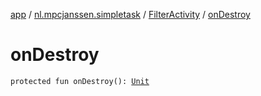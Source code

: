 [app](../../index.md) / [nl.mpcjanssen.simpletask](../index.md) / [FilterActivity](index.md) / [onDestroy](.)

# onDestroy

`protected fun onDestroy(): `[`Unit`](https://kotlinlang.org/api/latest/jvm/stdlib/kotlin/-unit/index.html)